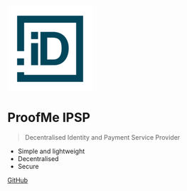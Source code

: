 ![logo](_media/icon.png)

# ProofMe IPSP

> Decentralised Identity and Payment Service Provider

- Simple and lightweight
- Decentralised
- Secure

[GitHub](https://github.com/Proofme-id/Documentation)
<!-- [Introduction](#/introduction) -->
<!-- [Get started](#/getstarted) -->
